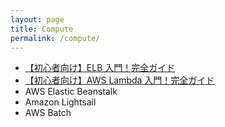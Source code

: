 ```yaml
---
layout: page
title: Compute
permalink: /compute/
---
```


- <a href="../elb-overview/index.html#0" target="_blank">【初心者向け】ELB 入門！完全ガイド</a>
- <a href="../lambda-overview/index.html#0" target="_blank">【初心者向け】AWS Lambda 入門！完全ガイド</a>
- AWS Elastic Beanstalk
- Amazon Lightsail
- AWS Batch
